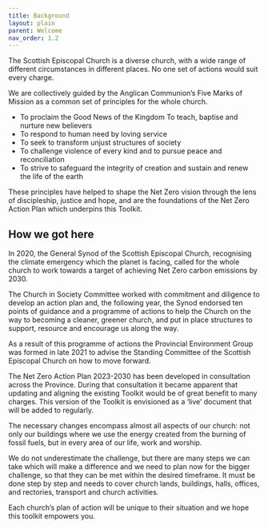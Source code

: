 ```yaml
---
title: Background
layout: plain
parent: Welcome
nav_order: 1.2
---
```


The Scottish Episcopal Church is a diverse church, with a wide range of different circumstances in different places. No one set of actions would suit every charge.

We are collectively guided by the Anglican Communion’s Five Marks of Mission as a common set of principles for the whole church. 

* To proclaim the Good News of the Kingdom To teach, baptise and nurture new believers
* To respond to human need by loving service
* To seek to transform unjust structures of society
* To challenge violence of every kind and to pursue peace and reconciliation
* To strive to safeguard the integrity of creation and sustain and renew the life of the earth

These principles have helped to shape the Net Zero vision through the lens of discipleship, justice and hope, and are the foundations of the Net Zero Action Plan which underpins this Toolkit.

## How we got here
In 2020, the General Synod of the Scottish Episcopal Church, recognising the climate emergency which the planet is facing, called for the whole church to work towards a target of achieving Net Zero carbon emissions by 2030. 

The Church in Society Committee worked with commitment and diligence to develop an action plan and, the following year, the Synod endorsed ten points of guidance and a programme of actions to help the Church on the way to becoming a cleaner, greener church, and put in place structures to support, resource and encourage us along the way.

As a result of this programme of actions the Provincial Environment Group was formed in late 2021 to advise the Standing Committee of the Scottish Episcopal Church on how to move forward.

The Net Zero Action Plan 2023-2030 has been developed in consultation across the Province. During that consultation it became apparent that updating and aligning the existing Toolkit would be of great benefit to many charges. This version of the Toolkit is envisioned as a ‘live’ document that will be added to regularly.

The necessary changes encompass almost all aspects of our church: not only our buildings where we use the energy created from the burning of fossil fuels, but in every area of our life, work and worship.

We do not underestimate the challenge, but there are many steps we can take which will make a difference and we need to plan now for the bigger challenge, so that they can be met within the desired timeframe. It must be done step by step and needs to cover church lands, buildings, halls, offices, and rectories, transport and church activities.

Each church’s plan of action will be unique to their situation and we hope this toolkit empowers you.
